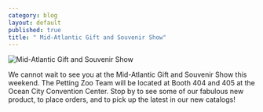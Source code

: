 ```yaml
---
category: blog
layout: default
published: true
title: " Mid-Atlantic Gift and Souvenir Show"
---
```


![Mid-Atlantic Gift and Souvenir Show](/static/uploads/blog-midatlantic-header.jpg)

We cannot wait to see you at the Mid-Atlantic Gift and Souvenir Show this weekend. The Petting Zoo Team will be located at Booth 404 and 405 at the Ocean City Convention Center. Stop by to see some of our fabulous new product, to place orders, and to pick up the latest in our new catalogs!
